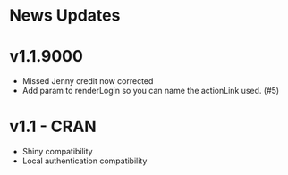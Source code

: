# News Updates

# v1.1.9000

* Missed Jenny credit now corrected
* Add param to renderLogin so you can name the actionLink used. (#5)

# v1.1 - CRAN

* Shiny compatibility
* Local authentication compatibility